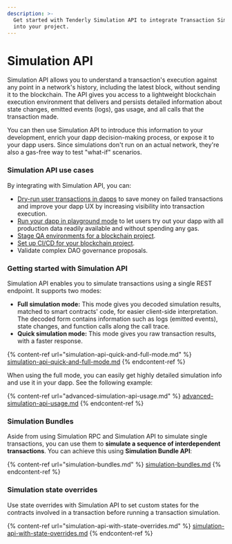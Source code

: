 ```yaml
---
description: >-
  Get started with Tenderly Simulation API to integrate Transaction Simulator
  into your project.
---
```


# Simulation API

Simulation API allows you to understand a transaction's execution against any point in a network's history, including the latest block, without sending it to the blockchain. The API gives you access to a lightweight blockchain execution environment that delivers and persists detailed information about state changes, emitted events (logs), gas usage, and all calls that the transaction made.&#x20;

You can then use Simulation API to introduce this information to your development, enrich your dapp decision-making process, or expose it to your dapp users. Since simulations don't run on an actual network, they're also a gas-free way to test "what-if" scenarios.

### Simulation API use cases

By integrating with Simulation API, you can:&#x20;

* [Dry-run user transactions in dapps](../integration-guides/using-simulation-rpc-in-dapp-ui.md) to save money on failed transactions and improve your dapp UX by increasing visibility into transaction execution.
* [Run your dapp in playground mode](../integration-guides/dapp-playground-mode.md) to let users try out your dapp with all production data readily available and without spending any gas.&#x20;
* [Stage QA environments for a blockchain project](../integration-guides/instant-staging-qa-environment-for-dapps.md).
* [Set up CI/CD for your blockchain project](../integration-guides/ci-cd-pipeline-for-smart-contracts.md).
* Validate complex DAO governance proposals.

### Getting started with Simulation API

Simulation API enables you to simulate transactions using a single REST endpoint. It supports two modes:

* **Full simulation mode:** This mode gives you decoded simulation results, matched to smart contracts' code, for easier client-side interpretation. The decoded form contains information such as logs (emitted events), state changes, and function calls along the call trace.
* **Quick simulation mode:** This mode gives you raw transaction results, with a faster response.

{% content-ref url="simulation-api-quick-and-full-mode.md" %}
[simulation-api-quick-and-full-mode.md](simulation-api-quick-and-full-mode.md)
{% endcontent-ref %}

When using the full mode, you can easily get highly detailed simulation info and use it in your dapp. See the following example:

{% content-ref url="advanced-simulation-api-usage.md" %}
[advanced-simulation-api-usage.md](advanced-simulation-api-usage.md)
{% endcontent-ref %}

### Simulation Bundles

Aside from using Simulation RPC and Simulation API to simulate single transactions, you can use them to **simulate a sequence of interdependent transactions**. You can achieve this using **Simulation Bundle API**:

{% content-ref url="simulation-bundles.md" %}
[simulation-bundles.md](simulation-bundles.md)
{% endcontent-ref %}

### Simulation state overrides

Use state overrides with Simulation API to set custom states for the contracts involved in a transaction before running a transaction simulation.

{% content-ref url="simulation-api-with-state-overrides.md" %}
[simulation-api-with-state-overrides.md](simulation-api-with-state-overrides.md)
{% endcontent-ref %}


